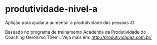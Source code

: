 # produtividade-nivel-a
Aplição para ajudar a aumentar a produtividade das pessoas :D

Baseado no programa de treinamento Academia da Produtividade do Coaching Geronimo Theml.
Veja mais em: http://produtividadea.com.br/
